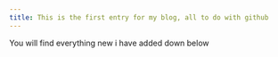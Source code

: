 ```yaml
---
title: This is the first entry for my blog, all to do with github
---
```

You will find everything new i have added down below
